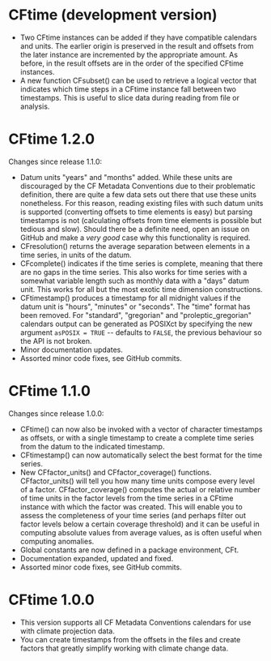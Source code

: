 # CFtime (development version)

* Two CFtime instances can be added if they have compatible calendars and units.
The earlier origin is preserved in the result and offsets from the later instance
are incremented by the appropriate amount. As before, in the result offsets are 
in the order of the specified CFtime instances.
* A new function CFsubset() can be used to retrieve a logical vector that indicates
which time steps in a CFtime instance fall between two timestamps. This is useful
to slice data during reading from file or analysis.

# CFtime 1.2.0

Changes since release 1.1.0:

* Datum units "years" and "months" added. While these units are discouraged by
the CF Metadata Conventions due to their problematic definition, there are quite
a few data sets out there that use these units nonetheless. For this reason,
reading existing files with such datum units is supported (converting offsets to
time elements is easy) but parsing timestamps is not (calculating offsets from
time elements is possible but tedious and slow). Should there be a definite need,
open an issue on GitHub and make a *very good* case why this functionality is
required.
* CFresolution() returns the average separation between elements in a time series,
in units of the datum.
* CFcomplete() indicates if the time series is complete, meaning that there are
no gaps in the time series. This also works for time series with a somewhat 
variable length such as monthly data with a "days" datum unit. This works for 
all but the most exotic time dimension constructions.
* CFtimestamp() produces a timestamp for all midnight values if the datum unit is
"hours", "minutes" or "seconds". The "time" format has been removed. For "standard",
"gregorian" and "proleptic_gregorian" calendars output can be generated as POSIXct
by specifying the new argument `asPOSIX = TRUE` -- defaults to `FALSE`, the
previous behaviour so the API is not broken.
* Minor documentation updates.
* Assorted minor code fixes, see GitHub commits.

# CFtime 1.1.0

Changes since release 1.0.0:

* CFtime() can now also be invoked with a vector of character timestamps as offsets, or
with a single timestamp to create a complete time series from the datum to the
indicated timestamp.
* CFtimestamp() can now automatically select the best format for the time series.
* New CFfactor_units() and CFfactor_coverage() functions. CFfactor_units() will 
tell you how many time units compose every level of a factor. CFfactor_coverage() 
computes the actual or relative number of time units in the factor levels from the 
time series in a CFtime instance with which the factor was created. This will 
enable you to assess the completeness of your time series (and perhaps filter out 
factor levels below a certain coverage threshold) and it can be useful in computing 
absolute values from average values, as is often useful when computing anomalies.
* Global constants are now defined in a package environment, CFt.
* Documentation expanded, updated and fixed.
* Assorted minor code fixes, see GitHub commits.

# CFtime 1.0.0

* This version supports all CF Metadata Conventions calendars for use with climate 
projection data.
* You can create timestamps from the offsets in the files and create factors that 
greatly simplify working with climate change data.
